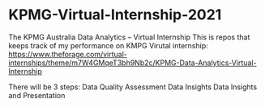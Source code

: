 # KPMG-Virtual-Internship-2021
The KPMG Australia Data Analytics – Virtual Internship
This is repos that keeps track of my performance on KMPG Virutal internship: https://www.theforage.com/virtual-internships/theme/m7W4GMqeT3bh9Nb2c/KPMG-Data-Analytics-Virtual-Internship

There will be 3 steps:
Data Quality Assessment
Data Insights
Data Insights and Presentation
